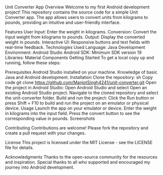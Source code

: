 Unit Converter App
Overview
Welcome to my first Android development project! This repository contains the source code for a simple Unit Converter app. The app allows users to convert units from kilograms to pounds, providing an intuitive and user-friendly interface.

Features
User Input: Enter the weight in kilograms.
Conversion: Convert the input weight from kilograms to pounds.
Output: Display the converted weight in pounds.
Interactive UI: Responsive buttons and text fields with real-time feedback.
Technologies Used
Language: Java
Development Environment: Android Studio
Android SDK: Minimum SDK version 19
Libraries: Material Components
Getting Started
To get a local copy up and running, follow these steps:

Prerequisites
Android Studio installed on your machine.
Knowledge of basic Java and Android development.
Installation
Clone the repository:
sh
Copy code
git clone https://github.com/ManjotSingh4241/unit-converter.git
Open the project in Android Studio:
Open Android Studio and select Open an existing Android Studio project.
Navigate to the cloned repository and select the unit-converter folder.
Build and run the project:
Click the Run button or press Shift + F10 to build and run the project on an emulator or physical device.
Usage
Launch the app on your emulator or device.
Enter the weight in kilograms into the input field.
Press the convert button to see the corresponding value in pounds.
Screenshots

Contributing
Contributions are welcome! Please fork the repository and create a pull request with your changes.

License
This project is licensed under the MIT License - see the LICENSE file for details.

Acknowledgments
Thanks to the open-source community for the resources and inspiration.
Special thanks to all who supported and encouraged my journey into Android development.

